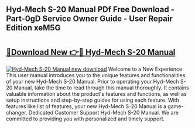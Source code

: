 ## Hyd-Mech S-20 Manual PDf Free Download - Part-0gD Service Owner Guide - User Repair Edition xeM5G

# <h2><a href="http://bc17130.oget.top/?id=Hyd-Mech+S-20+Manual">🔗Download New 👉🔴 Hyd-Mech S-20 Manual</a></h2>

[![Hyd-Mech S-20 Manual new download](https://i.imgur.com/5g1atiW.png)](http://bc17130.oget.top/?id=Hyd-Mech+S-20+Manual)
Welcome to a New Experience This user manual introduces you to the unique features and functionalities of your new Hyd-Mech S-20 Manual. Prior to operating your Hyd-Mech S-20 Manual, take the time to read through this manual thoroughly. It contains valuable information about the product's features and functions, as well as setup instructions and step-by-step guides for using each feature. With features like list of features, your new Hyd-Mech S-20 Manual is a game-changer. Dedicated Customer Support Hyd-Mech S-20 Manual. We are committed to providing you with personalized and timely support.
